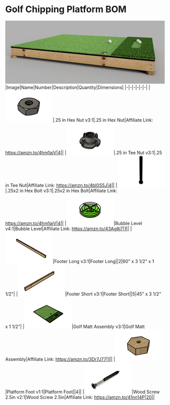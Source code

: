 # Golf Chipping Platform BOM
![](images/golf-chipping-platform-render.png)
|Image|Name|Number|Description|Quantity|Dimensions|
|-|-|-|-|-|-|
|![](images/.25-in-hex-nut.png)|.25 in Hex Nut v3:1|.25 in Hex Nut|Affiliate Link: https://amzn.to/4hm1ajV|4||
|![](images/.25-in-tee-nut.png)|.25 in Tee Nut v3:1|.25 in Tee Nut|Affiliate Link: https://amzn.to/4bI0S5J|4||
|![](images/.25x2-in-hex-bolt.png)|.25x2 in Hex Bolt v3:1|.25x2 in Hex Bolt|Affiliate Link: https://amzn.to/4hm1ajV|4||
|![](images/bubble-level.png)|Bubble Level v4:1|Bubble Level|Affiliate Link: https://amzn.to/43Ag8j7|1||
|![](images/footer-long.png)|Footer Long v3:1|Footer Long||2|60" x 3 1/2" x 1 1/2"|
|![](images/footer-short.png)|Footer Short v3:1|Footer Short||5|45" x 3 1/2" x 1 1/2"|
|![](images/golf-matt-assembly.png)|Golf Matt Assembly v3:1|Golf Matt Assembly|Affiliate Link: https://amzn.to/3Dr7J77|1||
|![](images/platform-foot.png)|Platform Foot v1:1|Platform Foot||4||
|![](images/wood-screw-2.5in.png)|Wood Screw 2.5in v2:1|Wood Screw 2.5in|Affiliate Link: https://amzn.to/41nn14P|20||